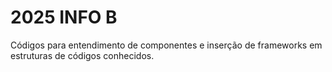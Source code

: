 # 2025 INFO B
Códigos para entendimento de componentes e inserção de frameworks em estruturas de códigos conhecidos.

